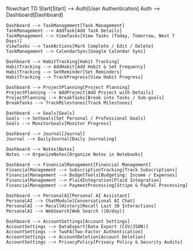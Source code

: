 flowchart TD
    Start[Start] --> Auth[User Authentication]
    Auth --> Dashboard[Dashboard]

    Dashboard --> TaskManagement[Task Management]
    TaskManagement --> AddTask[Add Task Details]
    TaskManagement --> ViewTasks[View Tasks (Today, Tomorrow, Next 7 Days)]
    ViewTasks --> TaskActions[Mark Complete / Edit / Delete]
    TaskManagement --> CalendarSync[Google Calendar Sync]

    Dashboard --> HabitTracking[Habit Tracking]
    HabitTracking --> AddHabit[Add Habit & Set Frequency]
    HabitTracking --> SetReminder[Set Reminders]
    HabitTracking --> TrackProgress[View Habit Progress]

    Dashboard --> ProjectPlanning[Project Planning]
    ProjectPlanning --> AddProject[Add Project with Details]
    ProjectPlanning --> BreakTasks[Break into Tasks / Sub-goals]
    BreakTasks --> TrackMilestones[Track Milestones]

    Dashboard --> Goals[Goals]
    Goals --> SetGoals[Set Personal / Professional Goals]
    Goals --> MonitorGoals[Monitor Progress]

    Dashboard --> Journal[Journal]
    Journal --> DailyJournal[Daily Journaling]

    Dashboard --> Notes[Notes]
    Notes --> OrganizeNotes[Organize Notes in Notebooks]

    Dashboard --> FinancialManagement[Financial Management]
    FinancialManagement --> SubscriptionTracking[Track Subscriptions]
    FinancialManagement --> BudgetTools[Budgeting: Income / Expenses]
    FinancialManagement --> PlaidIntegration[Plaid Integration]
    FinancialManagement --> PaymentProcessing[Stripe & PayPal Processing]

    Dashboard --> PersonalAI[Personal AI Assistant]
    PersonalAI --> ChatModule[Conversational AI Chat]
    PersonalAI --> RecallHistory[Recall Last 30 Interactions]
    PersonalAI --> WebSearch[Web Search (10/day)]

    Dashboard --> AccountSettings[Account Settings]
    AccountSettings --> DataExport[Data Export (CSV/JSON)]
    AccountSettings --> TwoFA[Two-Factor Authentication]
    AccountSettings --> AccountDeletion[Account Deletion]
    AccountSettings --> PrivacyPolicy[Privacy Policy & Security Audits]